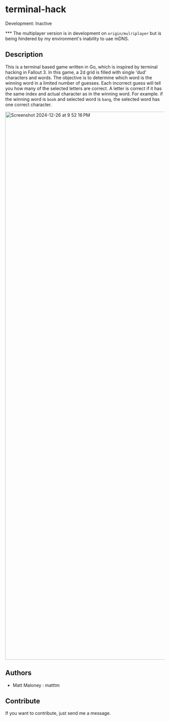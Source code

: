 # terminal-hack

Development: Inactive

*** The multiplayer version is in development on `origin/mulriplayer` but is being hindered by my environment's inability to uae mDNS.

## Description

This is a terminal based game written in Go, which is inspired by terminal hacking in Fallout 3. In this game, a 2d grid is filled with single 'dud' characters and words. The objective is to determine which word is the winning word in a limited number of guesses. Each incorrect guess will tell you how many of the selected letters are correct. A letter is correct if it has the same index and actual character as in the winning word. For example. if the winning word is `book` and selected word is `bang`, the selected word has one correct character.

<img width="1728" alt="Screenshot 2024-12-26 at 9 52 16 PM" src="https://github.com/user-attachments/assets/4349cb52-5db0-4f26-aae1-6b95080a25e3" />

## Authors

-   Matt Maloney : matttm

## Contribute

If you want to contribute, just send me a message.
